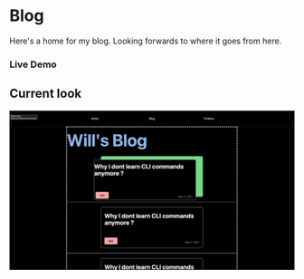 # Blog

Here's a home for my blog. Looking forwards to where it goes from here.

### Live Demo

## Current look

![BlogOutline](app.png "sample")
